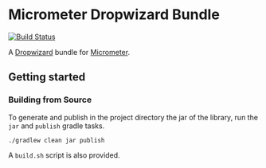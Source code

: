 # Micrometer Dropwizard Bundle
[![Build Status](https://travis-ci.org/nicolagiacchetta/micrometer-dropwizard-bundle.svg?branch=master)](https://travis-ci.org/nicolagiacchetta/micrometer-dropwizard-bundle)

A [Dropwizard](https://www.dropwizard.io/) bundle for [Micrometer](https://micrometer.io/).


## Getting started
### Building from Source
To generate and publish in the project directory the jar of the library, run the `jar` and `publish` gradle tasks.


```
./gradlew clean jar publish
```

A `build.sh` script is also provided.





